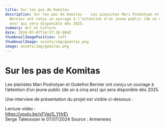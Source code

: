 ```yaml
---
title: Sur les pas de Komitas
description: Sur les pas de Komitas -  Les pianistes Mari Poshotyan et Godefroi
  Bernier ont conçu un ouvrage à l’attention d’un jeune public (de un à cinq
  ans) qui sera disponible dès 2025.
summary: Art et Culture
date: 2024-07-07T14:57:10.084Z
thumbnailImagePosition: left
thumbnailImage: assets/img/gomitas.png
image: assets/img/gomitas.png
---
```



# Sur les pas de Komitas



Les pianistes Mari Poshotyan et Godefroi Bernier ont conçu un ouvrage à l’attention d’un jeune public (de un à cinq ans) qui sera disponible dès 2025.

Une interview de présentation du projet est visible ci-dessous :

Lecture vidéo :\
https://youtu.be/vFVaz5_YHrE\
\
S﻿erge Tateossian le 07/07/2024  Source : Armenews